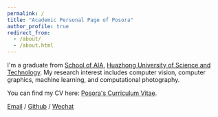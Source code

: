 ```yaml
---
permalink: /
title: "Academic Personal Page of Posora"
author_profile: true
redirect_from: 
  - /about/
  - /about.html
---
```


I'm a graduate from [School of AIA](https://aia.hust.edu.cn/), [Huazhong University of Science and Technology](https://www.hust.edu.cn/). My research interest includes computer vision, computer graphics, machine learning, and computational photography.

<!-- I am very fortunate to be advised by [Prof. XXX](https://www.XXX.com/) of XXX Lab from [School of Computer Science](https://cs.pku.edu.cn/), Peking University. I was advised by [Prof. XX](https://XXX.pku.edu.cn/) from [School of Computer Science](https://cs.pku.edu.cn/), Peking University. -->

You can find my CV here: [Posora's Curriculum Vitae](../assets/Curriculum_Vitae.pdf).

[Email](mailto:posora@hust.edu.cn) / [Github](https://github.com/posora) / [Wechat](../images/wechat.jpg)
